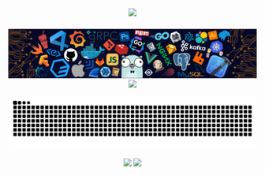 
<h1 align="center"> <img src="https://readme-typing-svg.herokuapp.com?font=Fira+Code&pause=1000&color=20F77B&background=00000068&center=true&vCenter=true&random=true&width=435&lines=%E6%AC%A2%E8%BF%8E%E6%9D%A5%E5%88%B0%E6%88%91%E7%9A%84%E9%A6%96%E9%A1%B5;%E6%AC%A2%E8%BF%8E%E6%9D%A5%E5%88%B0%E5%B0%8F%E7%8E%8B%E7%9A%84%E9%A6%96%E9%A1%B5;%E6%AC%A2%E8%BF%8E%E6%9D%A5%E5%88%B0Pugss%E7%9A%84%E9%A6%96%E9%A1%B5;print(%22Hello+world%22);console.log(%22Hello+world%22);echo+%22Hello+world%22">
</h1>

<div align="center"><img src="./img/header_.png" /></div>

<div align="center"><img src="https://profile-counter.glitch.me/pugsswangxs/count.svg" /></div>

<!--
![](https://github.com/pugsswangxs/pugsswangxs/blob/output/github-contribution-grid-snake.svg)
-->

![](https://github.com/BEPb/BEPb/blob/output/github-contribution-grid-snake.svg)


<div align="center"> <img src="https://github-readme-stats.vercel.app/api?username=pugsswangxs&show_icons=true&theme=tokyonight" /> <img src="https://github-readme-stats.vercel.app/api/top-langs/?username=pugsswangxs" /> </div>
